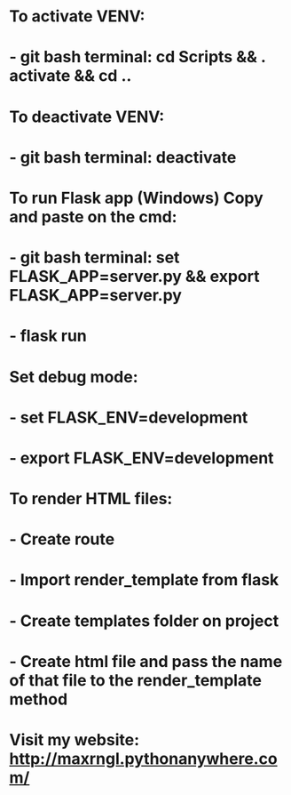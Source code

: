 # To activate VENV:
# - git bash terminal:  cd Scripts && . activate && cd ..

# To deactivate VENV:
# - git bash terminal:  deactivate

# To run Flask app (Windows) Copy and paste on the cmd:
# - git bash terminal: set FLASK_APP=server.py && export FLASK_APP=server.py
# - flask run

# Set debug mode:
# - set FLASK_ENV=development
# - export FLASK_ENV=development

# To render HTML files:
# - Create route
# - Import render_template from flask
# - Create templates folder on project
# - Create html file and pass the name of that file to the render_template method

# Visit my website: http://maxrngl.pythonanywhere.com/